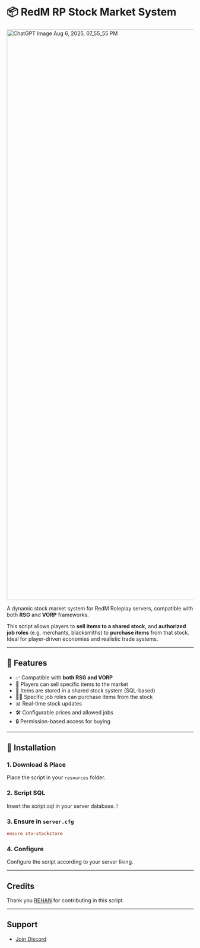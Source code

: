 # 📦 RedM RP Stock Market System
<img width="1024" height="1536" alt="ChatGPT Image Aug 6, 2025, 07_55_55 PM" src="https://github.com/user-attachments/assets/4b78548a-5680-40c5-b3ec-a132e34715cf" />


A dynamic stock market system for RedM Roleplay servers, compatible with both **RSG** and **VORP** frameworks.

This script allows players to **sell items to a shared stock**, and **authorized job roles** (e.g. merchants, blacksmiths) to **purchase items** from that stock. Ideal for player-driven economies and realistic trade systems.

---

## 🧩 Features

- ✅ Compatible with **both RSG and VORP**
- 🛒 Players can sell specific items to the market
- 🧾 Items are stored in a shared stock system (SQL-based)
- 🧑‍💼 Specific job roles can purchase items from the stock
- 📊 Real-time stock updates
- 🛠 Configurable prices and allowed jobs
- 🔒 Permission-based access for buying

---

## 📁 Installation

### 1. Download & Place

Place the script in your `resources` folder.

### 2. Script SQL

Insert the script.sql in your server database. !

### 3. Ensure in `server.cfg`

```cfg
ensure stx-stockstore
```
### 4. Configure

Configure the script according to your server liking.


---
## Credits

Thank you [REHAN](https://github.com/Rehanniz) for contributing in this script.

---
## Support

- [Join Discord](https://discord.gg/fPjSxEHFMt)
